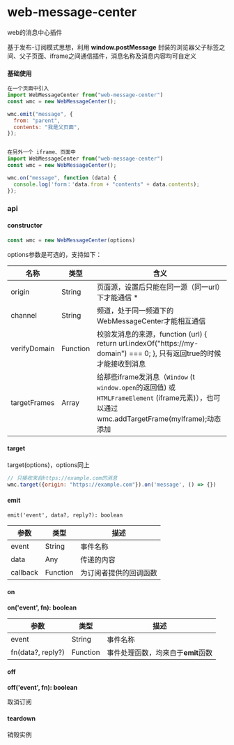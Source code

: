 # web-message-center

web的消息中心插件

基于发布-订阅模式思想，利用 **window.postMessage** 封装的浏览器父子标签之间、父子页面、iframe之间通信插件，消息名称及消息内容均可自定义

#### 基础使用

``` javascript
在一个页面中引入
import WebMessageCenter from("web-message-center")
const wmc = new WebMessageCenter();

wmc.emit("message", {
  from: "parent",
  contents: "我是父页面",
});


在另外一个 iframe、页面中
import WebMessageCenter from("web-message-center")
const wmc = new WebMessageCenter();

wmc.on("message", function (data) {
  console.log('form：'data.from + "contents" + data.contents);
});
```

### api

#### constructor

``` javascript
const wmc = new WebMessageCenter(options)
```

options参数是可选的，支持如下：

| 名称         | 类型     | 含义                                                         |
| ------------ | -------- | ------------------------------------------------------------ |
| origin       | String   | 页面源，设置后只能在同一源（同一url）下才能通信 *            |
| channel      | String   | 频道，处于同一频道下的WebMessageCenter才能相互通信           |
| verifyDomain | Function | 校验发消息的来源，function (url) {    return url.indexOf("https://my-domain") === 0;   }, 只有返回true的时候才能接收到消息 |
| targetFrames | Array    | 给那些iframe发消息（`Window` (t `window.open`的返回值) 或 `HTMLFrameElement` (iframe元素)），也可以通过wmc.addTargetFrame(myIframe);动态添加 |

#### target

target(options)，options同上

``` javascript
// 只接收来自https://example.com的消息
wmc.target({origin: "https://example.com"}).on('message', () => {})
```

#### emit

`emit('event', data?, reply?): boolean`

| 参数     | 类型     | 描述                   |
| -------- | -------- | ---------------------- |
| event    | String   | 事件名称               |
| data     | Any      | 传递的内容             |
| callback | Function | 为订阅者提供的回调函数 |

#### on
**on('event', fn): boolean**

| 参数              | 类型     | 描述                               |
| ----------------- | -------- | ---------------------------------- |
| event             | String   | 事件名称                           |
| fn(data?, reply?) | Function | 事件处理函数，均来自于**emit**函数 |



#### off
**off('event', fn): boolean**

取消订阅

####  teardown

销毁实例
